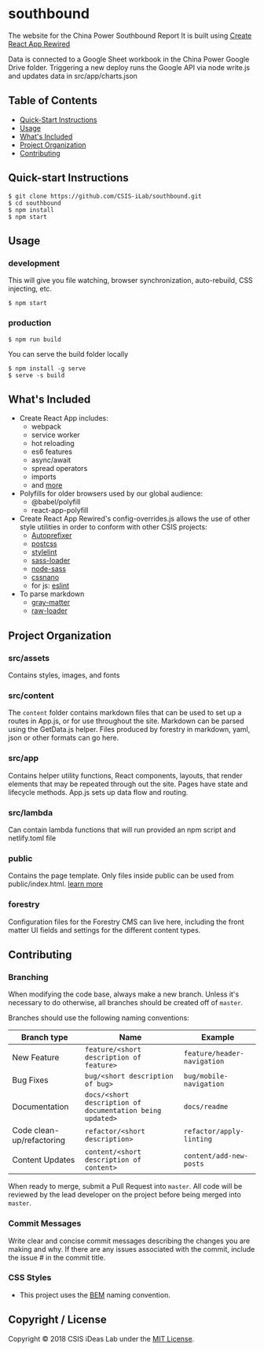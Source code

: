 # southbound
The website for the China Power Southbound Report
It is built using [Create React App Rewired](https://github.com/timarney/react-app-rewired)

Data is connected to a Google Sheet workbook in the China Power Google Drive folder. Triggering a new deploy runs the Google API via node write.js and updates data in src/app/charts.json

## Table of Contents
* [Quick-Start Instructions](#quick-start-instructions)
* [Usage](#usage)
* [What's Included](#whats-included)
* [Project Organization](#project-organization)
* [Contributing](#contributing)

## Quick-start Instructions
```shell
$ git clone https://github.com/CSIS-iLab/southbound.git
$ cd southbound
$ npm install
$ npm start
```

## Usage

### development

This will give you file watching, browser synchronization, auto-rebuild, CSS injecting, etc.

```shell
$ npm start
```

### production

```shell
$ npm run build
```
You can serve the build folder locally
```shell
$ npm install -g serve
$ serve -s build
```

## What's Included
- Create React App includes:
  - webpack
  - service worker
  - hot reloading
  - es6 features
  - async/await
  - spread operators
  - imports
  - and [more](https://github.com/facebook/create-react-app)
- Polyfills for older browsers used by our global audience:
  - @babel/polyfill
  - react-app-polyfill
- Create React App Rewired's config-overrides.js allows the use of other style utilities in order to conform with other CSIS projects:
  - [Autoprefixer](https://github.com/postcss/autoprefixer)
  - [postcss](http://postcss.org/)
  - [stylelint](https://stylelint.io/)
  - [sass-loader](https://github.com/webpack-contrib/sass-loader)
  - [node-sass](https://github.com/sass/node-sass)
  - [cssnano](https://cssnano.co/)
  - for js: [eslint](https://eslint.org/)
- To parse markdown
  - [gray-matter](https://github.com/jonschlinkert/gray-matter)
  - [raw-loader](https://github.com/webpack-contrib/raw-loader)

## Project Organization

### src/assets
Contains styles, images, and fonts

### src/content
The `content` folder contains markdown files that can be used to set up a routes in App.js, or for use throughout the site. Markdown can be parsed using the GetData.js helper. Files produced by forestry in markdown, yaml, json or other formats can go here.

### src/app
Contains helper utility functions, React components, layouts, that render elements that may be repeated through out the site. Pages have state and lifecycle methods. App.js sets up data flow and routing.

### src/lambda
Can contain lambda functions that will run provided an npm script and netlify.toml file

### public
Contains the page template. Only files inside public can be used from public/index.html. [learn more](https://facebook.github.io/create-react-app/docs/using-the-public-folder#docsNav)

### forestry
Configuration files for the Forestry CMS can live here, including the front matter UI fields and settings for the different content types.

## Contributing
### Branching
When modifying the code base, always make a new branch. Unless it's necessary to do otherwise, all branches should be created off of `master`.

Branches should use the following naming conventions:

| Branch type               | Name                                                      | Example                     |
|---------------------------|-----------------------------------------------------------|-----------------------------|
| New Feature               | `feature/<short description of feature>`                  | `feature/header-navigation` |
| Bug Fixes                 | `bug/<short description of bug>`                          | `bug/mobile-navigation`     |
| Documentation             | `docs/<short description of documentation being updated>` | `docs/readme`               |
| Code clean-up/refactoring | `refactor/<short description>`                            | `refactor/apply-linting`    |
| Content Updates           | `content/<short description of content>`                  | `content/add-new-posts`     |

When ready to merge, submit a Pull Request into `master`. All code will be reviewed by the lead developer on the project before being merged into `master`.

### Commit Messages
Write clear and concise commit messages describing the changes you are making and why. If there are any issues associated with the commit, include the issue # in the commit title.

### CSS Styles
* This project uses the [BEM](http://getbem.com/introduction/) naming convention.

## Copyright / License

Copyright © 2018 CSIS iDeas Lab under the [MIT License](https://github.com/ixkaito/frasco/blob/master/LICENSE).
